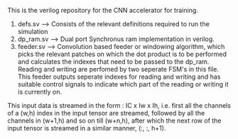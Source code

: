 This is the verilog repository for the CNN accelerator for training. 

1. defs.sv --> Consists of the relevant definitions required to run the simulation
2. dp_ram.sv --> Dual port Synchronus ram implementation in verilog. 
3. feeder.sv --> Convolution based feeder or windowing algorithm, which picks the relevant patches on which the dot product is to be performed and calculates the indexes that need to be passed to the dp_ram. Reading and writing are perfomed by two seperate FSM's in this file. This feeder outputs seperate indexes for reading and writing and has suitable control signals to indicate which part of the reading or writing it is currently on. 

 
 This input data is streamed in the form : IC x Iw x Ih, i.e. first all the channels of a (w,h) index in the input tensor are streamed,  followed by all the channels in (w+1,h) and so on till (w+n,h), after which the next row of the input tensor is streamed in a similar manner, (:, :, h+1). 
